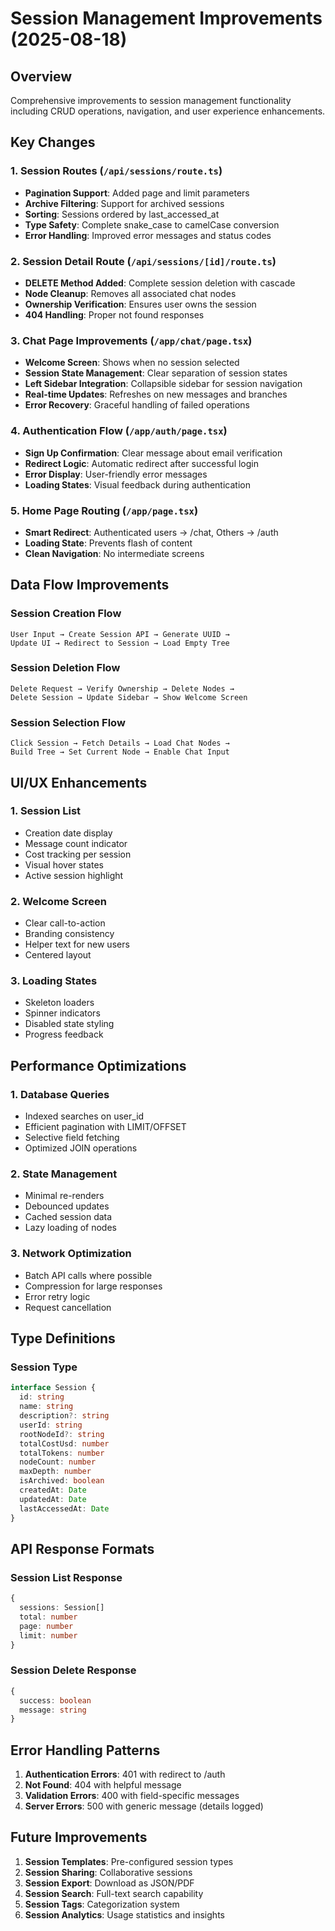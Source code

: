 # Session Management Improvements (2025-08-18)

## Overview
Comprehensive improvements to session management functionality including CRUD operations, navigation, and user experience enhancements.

## Key Changes

### 1. Session Routes (`/api/sessions/route.ts`)
- **Pagination Support**: Added page and limit parameters
- **Archive Filtering**: Support for archived sessions
- **Sorting**: Sessions ordered by last_accessed_at
- **Type Safety**: Complete snake_case to camelCase conversion
- **Error Handling**: Improved error messages and status codes

### 2. Session Detail Route (`/api/sessions/[id]/route.ts`)
- **DELETE Method Added**: Complete session deletion with cascade
- **Node Cleanup**: Removes all associated chat nodes
- **Ownership Verification**: Ensures user owns the session
- **404 Handling**: Proper not found responses

### 3. Chat Page Improvements (`/app/chat/page.tsx`)
- **Welcome Screen**: Shows when no session selected
- **Session State Management**: Clear separation of session states
- **Left Sidebar Integration**: Collapsible sidebar for session navigation
- **Real-time Updates**: Refreshes on new messages and branches
- **Error Recovery**: Graceful handling of failed operations

### 4. Authentication Flow (`/app/auth/page.tsx`)
- **Sign Up Confirmation**: Clear message about email verification
- **Redirect Logic**: Automatic redirect after successful login
- **Error Display**: User-friendly error messages
- **Loading States**: Visual feedback during authentication

### 5. Home Page Routing (`/app/page.tsx`)
- **Smart Redirect**: Authenticated users → /chat, Others → /auth
- **Loading State**: Prevents flash of content
- **Clean Navigation**: No intermediate screens

## Data Flow Improvements

### Session Creation Flow
```
User Input → Create Session API → Generate UUID → 
Update UI → Redirect to Session → Load Empty Tree
```

### Session Deletion Flow
```
Delete Request → Verify Ownership → Delete Nodes → 
Delete Session → Update Sidebar → Show Welcome Screen
```

### Session Selection Flow
```
Click Session → Fetch Details → Load Chat Nodes → 
Build Tree → Set Current Node → Enable Chat Input
```

## UI/UX Enhancements

### 1. Session List
- Creation date display
- Message count indicator
- Cost tracking per session
- Visual hover states
- Active session highlight

### 2. Welcome Screen
- Clear call-to-action
- Branding consistency
- Helper text for new users
- Centered layout

### 3. Loading States
- Skeleton loaders
- Spinner indicators
- Disabled state styling
- Progress feedback

## Performance Optimizations

### 1. Database Queries
- Indexed searches on user_id
- Efficient pagination with LIMIT/OFFSET
- Selective field fetching
- Optimized JOIN operations

### 2. State Management
- Minimal re-renders
- Debounced updates
- Cached session data
- Lazy loading of nodes

### 3. Network Optimization
- Batch API calls where possible
- Compression for large responses
- Error retry logic
- Request cancellation

## Type Definitions

### Session Type
```typescript
interface Session {
  id: string
  name: string
  description?: string
  userId: string
  rootNodeId?: string
  totalCostUsd: number
  totalTokens: number
  nodeCount: number
  maxDepth: number
  isArchived: boolean
  createdAt: Date
  updatedAt: Date
  lastAccessedAt: Date
}
```

## API Response Formats

### Session List Response
```typescript
{
  sessions: Session[]
  total: number
  page: number
  limit: number
}
```

### Session Delete Response
```typescript
{
  success: boolean
  message: string
}
```

## Error Handling Patterns

1. **Authentication Errors**: 401 with redirect to /auth
2. **Not Found**: 404 with helpful message
3. **Validation Errors**: 400 with field-specific messages
4. **Server Errors**: 500 with generic message (details logged)

## Future Improvements

1. **Session Templates**: Pre-configured session types
2. **Session Sharing**: Collaborative sessions
3. **Session Export**: Download as JSON/PDF
4. **Session Search**: Full-text search capability
5. **Session Tags**: Categorization system
6. **Session Analytics**: Usage statistics and insights